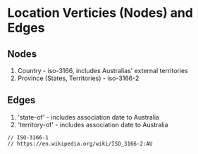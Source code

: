 # Location Verticies (Nodes) and Edges

## Nodes

1. Country - iso-3166, includes Australias' external territories
2. Province (States, Territories) - iso-3166-2


## Edges

1.  'state-of' - includes association date to Australia
2. 'territory-of' - includes association date to Australia

```
// ISO-3166-1
// https://en.wikipedia.org/wiki/ISO_3166-2:AU

```


